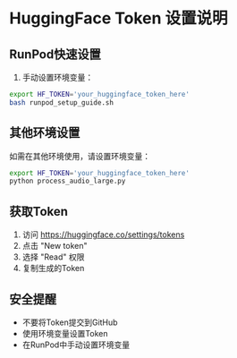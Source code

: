 # HuggingFace Token 设置说明

## RunPod快速设置

1. 手动设置环境变量：
```bash
export HF_TOKEN='your_huggingface_token_here'
bash runpod_setup_guide.sh
```

## 其他环境设置

如需在其他环境使用，请设置环境变量：

```bash
export HF_TOKEN='your_huggingface_token_here'
python process_audio_large.py
```

## 获取Token

1. 访问 https://huggingface.co/settings/tokens
2. 点击 "New token"
3. 选择 "Read" 权限
4. 复制生成的Token

## 安全提醒

- 不要将Token提交到GitHub
- 使用环境变量设置Token
- 在RunPod中手动设置环境变量
